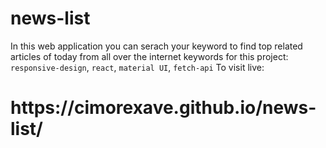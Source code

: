# news-list
In this web application you can serach your keyword to find top related articles of today from all over the internet
keywords for this project: `responsive-design`, `react`, `material UI`, `fetch-api`
To visit live: 
<h1> https://cimorexave.github.io/news-list/ </h1>
